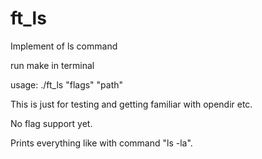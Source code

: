# ft_ls
Implement of ls command

run make in terminal

usage: ./ft_ls "flags" "path"

This is just for testing and getting familiar with opendir etc.

No flag support yet.

Prints everything like with command "ls -la".

